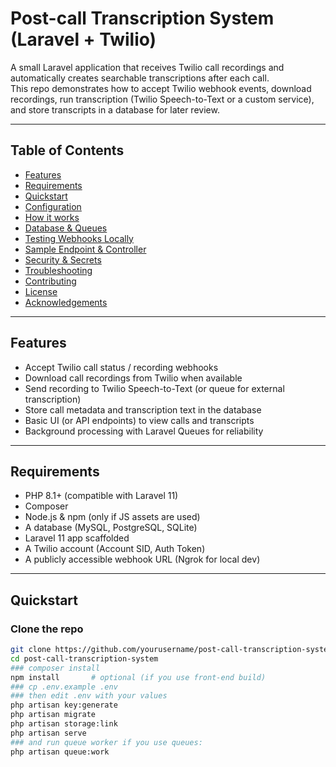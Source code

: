 # Post-call Transcription System (Laravel + Twilio)

A small Laravel application that receives Twilio call recordings and automatically creates searchable transcriptions after each call.  
This repo demonstrates how to accept Twilio webhook events, download recordings, run transcription (Twilio Speech-to-Text or a custom service), and store transcripts in a database for later review.

---

## Table of Contents

- [Features](#features)  
- [Requirements](#requirements)  
- [Quickstart](#quickstart)  
- [Configuration](#configuration)  
- [How it works](#how-it-works)  
- [Database & Queues](#database--queues)  
- [Testing Webhooks Locally](#testing-webhooks-locally)  
- [Sample Endpoint & Controller](#sample-endpoint--controller)  
- [Security & Secrets](#security--secrets)  
- [Troubleshooting](#troubleshooting)  
- [Contributing](#contributing)  
- [License](#license)  
- [Acknowledgements](#acknowledgements)

---

## Features

- Accept Twilio call status / recording webhooks
- Download call recordings from Twilio when available
- Send recording to Twilio Speech-to-Text (or queue for external transcription)
- Store call metadata and transcription text in the database
- Basic UI (or API endpoints) to view calls and transcripts
- Background processing with Laravel Queues for reliability

---

## Requirements

- PHP 8.1+ (compatible with Laravel 11)
- Composer
- Node.js & npm (only if JS assets are used)
- A database (MySQL, PostgreSQL, SQLite)
- Laravel 11 app scaffolded
- A Twilio account (Account SID, Auth Token)
- A publicly accessible webhook URL (Ngrok for local dev)

---

## Quickstart

### **Clone the repo**
   ```bash
   git clone https://github.com/yourusername/post-call-transcription-system.git
   cd post-call-transcription-system
### composer install
  npm install       # optional (if you use front-end build)
### cp .env.example .env
### then edit .env with your values
php artisan key:generate
php artisan migrate
php artisan storage:link
 php artisan serve
### and run queue worker if you use queues:
php artisan queue:work

